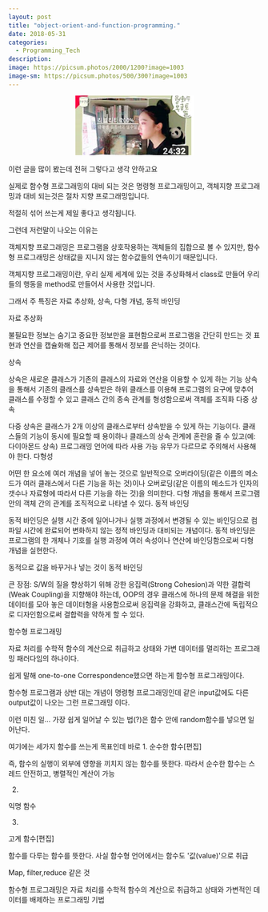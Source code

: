 ```yaml
---
layout: post
title: "object-orient-and-function-programming."
date: 2018-05-31
categories:
  - Programming_Tech
description:
image: https://picsum.photos/2000/1200?image=1003
image-sm: https://picsum.photos/500/300?image=1003
---
```



<p align="center">
<img src="/assets/img/kimdax.png" />
</p>

이런 글을 많이 봤는데 전혀 그렇다고 생각 안하고요

실제로 함수형 프로그래밍의 대비 되는 것은 명령형 프로그래밍이고,
객체지향 프로그래밍과 대비 되는것은 절차 지향 프로그래밍입니다.

적절히 섞어 쓰는게 제일 좋다고 생각됩니다.


그런데 저런말이 나오는 이유는

객체지향 프로그래밍은 프로그램을 상호작용하는 객체들의 집합으로 볼 수 있지만, 함수형 프로그래밍은 상태값을 지니지 않는 함수값들의 연속이기 때문입니다.

객체지향 프로그래밍이란,
우리 실제 세계에 있는 것을 추상화해서 class로 만들어 우리들의 행동을 method로 만들어서 사용한 것입니다.

그래서 주 특징은  자료 추상화, 상속, 다형 개념, 동적 바인딩

자료 추상화

불필요한 정보는 숨기고 중요한 정보만을 표현함으로써 프로그램을 간단히 만드는 것
표현과 연산을 캡슐화해 접근 제어를 통해서 정보를 은닉하는 것이다.

상속

상속은 새로운 클래스가 기존의 클래스의 자료와 연산을 이용할 수 있게 하는 기능
상속을 통해서 기존의 클래스를 상속받은 하위 클래스를 이용해 프로그램의 요구에 맞추어 클래스를 수정할 수 있고 클래스 간의 종속 관계를 형성함으로써 객체를 조직화
다중 상속

다중 상속은 클래스가 2개 이상의 클래스로부터 상속받을 수 있게 하는 기능이다. 클래스들의 기능이 동시에 필요할 때 용이하나 클래스의 상속 관계에 혼란을 줄 수 있고(예: 다이아몬드 상속) 프로그래밍 언어에 따라 사용 가능 유무가 다르므로 주의해서 사용해야 한다.
다형성


어떤 한 요소에 여러 개념을 넣어 놓는 것으로 일반적으로 오버라이딩(같은 이름의 메소드가 여러 클래스에서 다른 기능을 하는 것)이나 오버로딩(같은 이름의 메소드가 인자의 갯수나 자료형에 따라서 다른 기능을 하는 것)을 의미한다. 다형 개념을 통해서 프로그램 안의 객체 간의 관계를 조직적으로 나타낼 수 있다.
동적 바인딩

동적 바인딩은 실행 시간 중에 일어나거나 실행 과정에서 변경될 수 있는 바인딩으로 컴파일 시간에 완료되어 변화하지 않는 정적 바인딩과 대비되는 개념이다. 동적 바인딩은 프로그램의 한 개체나 기호를 실행 과정에 여러 속성이나 연산에 바인딩함으로써 다형 개념을 실현한다.

동적으로 값을 바꾸거나 넣는 것이 동적 바인딩


큰 장점:
S/W의 질을 향상하기 위해 강한 응집력(Strong Cohesion)과 약한 결합력(Weak Coupling)을 지향해야 하는데, OOP의 경우 클래스에 하나의 문제 해결을 위한 데이터를 모아 놓은 데이터형을 사용함으로써 응집력을 강화하고, 클래스간에 독립적으로 디자인함으로써 결합력을 약하게 할 수 있다.



함수형 프로그래밍

자료 처리를 수학적 함수의 계산으로 취급하고 상태와 가변 데이터를 멀리하는 프로그래밍 패러다임의 하나이다.




쉽게 말해 one-to-one Correspondence했으면 하는게 함수형 프로그래밍이다.

함수형 프로그램과 상반 대는 개념이 명령형 프로그래밍인데 같은 input값에도 다른 output값이 나오는 그런 프로그래밍 이다.




이런 미친 일...
가장 쉽게 일어날 수 있는 법(?)은 함수 안에 random함수를 넣으면 일어난다.



여기에는 세가지 함수를 쓰는게 목표인데
바로
1.
순수한 함수[편집]

즉, 함수의 실행이 외부에 영향을 끼치지 않는 함수를 뜻한다. 따라서 순수한 함수는 스레드 안전하고, 병렬적인 계산이 가능

2.
익명 함수



3.
고계 함수[편집]

함수를 다루는 함수를 뜻한다. 사실 함수형 언어에서는 함수도 '값(value)'으로 취급


Map, filter,reduce 같은 것


함수형 프로그래밍은 자료 처리를 수학적 함수의 계산으로 취급하고 상태와 가변적인 데이터를 배제하는 프로그래밍 기법
